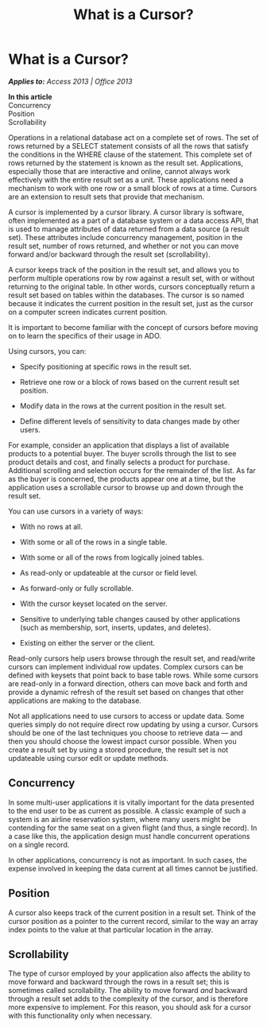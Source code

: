 ﻿---
title: What is a Cursor?
TOCTitle: What is a Cursor?
ms:assetid: cc70d941-05e0-9b14-1c5d-6b1a5802f546
ms:mtpsurl: https://msdn.microsoft.com/en-us/library/JJ250013(v=office.15)
ms:contentKeyID: 48547738
ms.date: 09/18/2015
mtps_version: v=office.15
---

# What is a Cursor?


_**Applies to:** Access 2013 | Office 2013_

**In this article**  
Concurrency  
Position  
Scrollability  

Operations in a relational database act on a complete set of rows. The set of rows returned by a SELECT statement consists of all the rows that satisfy the conditions in the WHERE clause of the statement. This complete set of rows returned by the statement is known as the result set. Applications, especially those that are interactive and online, cannot always work effectively with the entire result set as a unit. These applications need a mechanism to work with one row or a small block of rows at a time. Cursors are an extension to result sets that provide that mechanism.

A cursor is implemented by a cursor library. A cursor library is software, often implemented as a part of a database system or a data access API, that is used to manage attributes of data returned from a data source (a result set). These attributes include concurrency management, position in the result set, number of rows returned, and whether or not you can move forward and/or backward through the result set (scrollability).

A cursor keeps track of the position in the result set, and allows you to perform multiple operations row by row against a result set, with or without returning to the original table. In other words, cursors conceptually return a result set based on tables within the databases. The cursor is so named because it indicates the current position in the result set, just as the cursor on a computer screen indicates current position.

It is important to become familiar with the concept of cursors before moving on to learn the specifics of their usage in ADO.

Using cursors, you can:

  - Specify positioning at specific rows in the result set.

  - Retrieve one row or a block of rows based on the current result set position.

  - Modify data in the rows at the current position in the result set.

  - Define different levels of sensitivity to data changes made by other users.

For example, consider an application that displays a list of available products to a potential buyer. The buyer scrolls through the list to see product details and cost, and finally selects a product for purchase. Additional scrolling and selection occurs for the remainder of the list. As far as the buyer is concerned, the products appear one at a time, but the application uses a scrollable cursor to browse up and down through the result set.

You can use cursors in a variety of ways:

  - With no rows at all.

  - With some or all of the rows in a single table.

  - With some or all of the rows from logically joined tables.

  - As read-only or updateable at the cursor or field level.

  - As forward-only or fully scrollable.

  - With the cursor keyset located on the server.

  - Sensitive to underlying table changes caused by other applications (such as membership, sort, inserts, updates, and deletes).

  - Existing on either the server or the client.

Read-only cursors help users browse through the result set, and read/write cursors can implement individual row updates. Complex cursors can be defined with keysets that point back to base table rows. While some cursors are read-only in a forward direction, others can move back and forth and provide a dynamic refresh of the result set based on changes that other applications are making to the database.

Not all applications need to use cursors to access or update data. Some queries simply do not require direct row updating by using a cursor. Cursors should be one of the last techniques you choose to retrieve data — and then you should choose the lowest impact cursor possible. When you create a result set by using a stored procedure, the result set is not updateable using cursor edit or update methods.

## Concurrency

In some multi-user applications it is vitally important for the data presented to the end user to be as current as possible. A classic example of such a system is an airline reservation system, where many users might be contending for the same seat on a given flight (and thus, a single record). In a case like this, the application design must handle concurrent operations on a single record.

In other applications, concurrency is not as important. In such cases, the expense involved in keeping the data current at all times cannot be justified.

## Position

A cursor also keeps track of the current position in a result set. Think of the cursor position as a pointer to the current record, similar to the way an array index points to the value at that particular location in the array.

## Scrollability

The type of cursor employed by your application also affects the ability to move forward and backward through the rows in a result set; this is sometimes called scrollability. The ability to move forward *and* backward through a result set adds to the complexity of the cursor, and is therefore more expensive to implement. For this reason, you should ask for a cursor with this functionality only when necessary.

